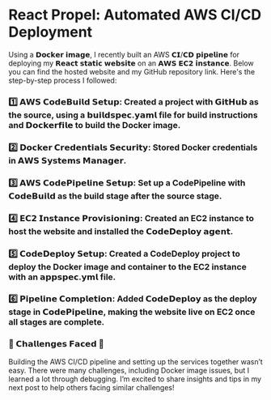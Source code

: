 # React Propel: Automated AWS CI/CD Deployment
Using a 𝗗𝗼𝗰𝗸𝗲𝗿 𝗶𝗺𝗮𝗴𝗲, I recently built an AWS 𝗖𝗜/𝗖𝗗 𝗽𝗶𝗽𝗲𝗹𝗶𝗻𝗲 for deploying my 𝗥𝗲𝗮𝗰𝘁 𝘀𝘁𝗮𝘁𝗶𝗰 𝘄𝗲𝗯𝘀𝗶𝘁𝗲 on an 𝗔𝗪𝗦 𝗘𝗖𝟮 𝗶𝗻𝘀𝘁𝗮𝗻𝗰𝗲. Below you can find the hosted website and my GitHub repository link. Here's the step-by-step process I followed:

### 1️⃣ 𝗔𝗪𝗦 𝗖𝗼𝗱𝗲𝗕𝘂𝗶𝗹𝗱 𝗦𝗲𝘁𝘂𝗽: Created a project with 𝗚𝗶𝘁𝗛𝘂𝗯 as the source, using a 𝗯𝘂𝗶𝗹𝗱𝘀𝗽𝗲𝗰.𝘆𝗮𝗺𝗹 file for build instructions and 𝗗𝗼𝗰𝗸𝗲𝗿𝗳𝗶𝗹𝗲 to build the Docker image.

### 2️⃣ 𝗗𝗼𝗰𝗸𝗲𝗿 𝗖𝗿𝗲𝗱𝗲𝗻𝘁𝗶𝗮𝗹𝘀 𝗦𝗲𝗰𝘂𝗿𝗶𝘁𝘆: Stored Docker credentials in 𝗔𝗪𝗦 𝗦𝘆𝘀𝘁𝗲𝗺𝘀 𝗠𝗮𝗻𝗮𝗴𝗲𝗿.

### 3️⃣ 𝗔𝗪𝗦 𝗖𝗼𝗱𝗲𝗣𝗶𝗽𝗲𝗹𝗶𝗻𝗲 𝗦𝗲𝘁𝘂𝗽: Set up a CodePipeline with 𝗖𝗼𝗱𝗲𝗕𝘂𝗶𝗹𝗱 as the build stage after the source stage.

### 4️⃣ 𝗘𝗖𝟮 𝗜𝗻𝘀𝘁𝗮𝗻𝗰𝗲 𝗣𝗿𝗼𝘃𝗶𝘀𝗶𝗼𝗻𝗶𝗻𝗴: Created an EC2 instance to host the website and installed the 𝗖𝗼𝗱𝗲𝗗𝗲𝗽𝗹𝗼𝘆 𝗮𝗴𝗲𝗻𝘁.

### 5️⃣ 𝗖𝗼𝗱𝗲𝗗𝗲𝗽𝗹𝗼𝘆 𝗦𝗲𝘁𝘂𝗽: Created a CodeDeploy project to deploy the Docker image and container to the EC2 instance with an 𝗮𝗽𝗽𝘀𝗽𝗲𝗰.𝘆𝗺𝗹 file.

### 6️⃣ 𝗣𝗶𝗽𝗲𝗹𝗶𝗻𝗲 𝗖𝗼𝗺𝗽𝗹𝗲𝘁𝗶𝗼𝗻: Added 𝗖𝗼𝗱𝗲𝗗𝗲𝗽𝗹𝗼𝘆 as the deploy stage in 𝗖𝗼𝗱𝗲𝗣𝗶𝗽𝗲𝗹𝗶𝗻𝗲, making the website live on EC2 once all stages are complete.

### 🚧 𝗖𝗵𝗮𝗹𝗹𝗲𝗻𝗴𝗲𝘀 𝗙𝗮𝗰𝗲𝗱 🚧
Building the AWS CI/CD pipeline and setting up the services together wasn’t easy. There were many challenges, including Docker image issues, but I learned a lot through debugging. I’m excited to share insights and tips in my next post to help others facing similar challenges!

